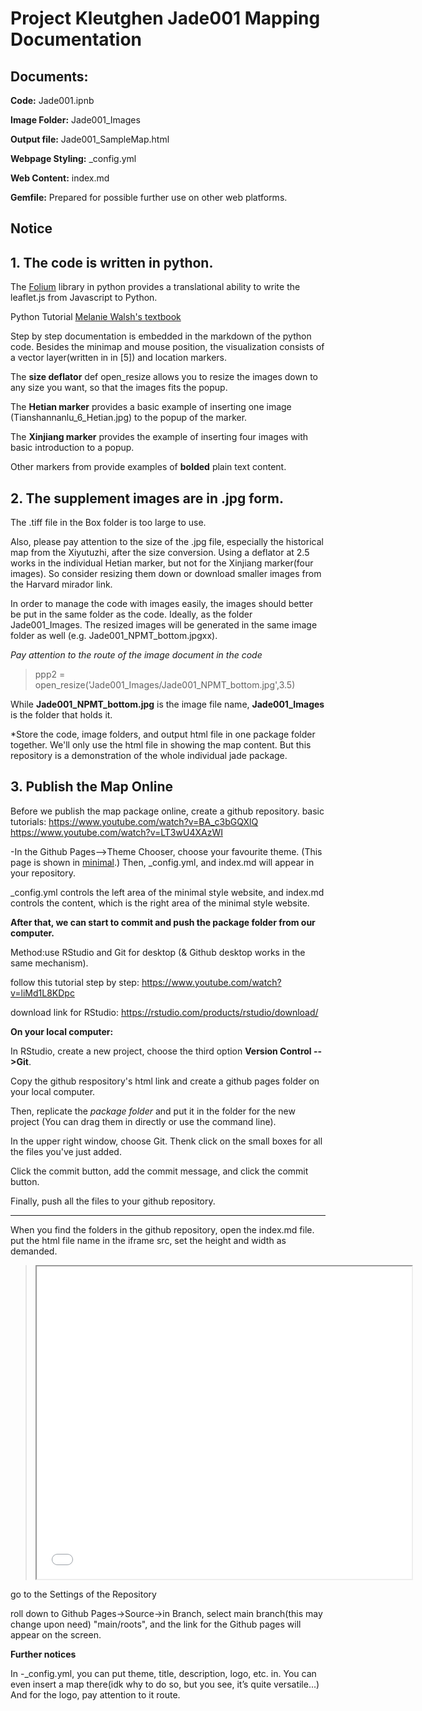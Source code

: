 # Project Kleutghen Jade001 Mapping Documentation

## Documents: 
**Code:** Jade001.ipnb

**Image Folder:** Jade001_Images

**Output file:** Jade001_SampleMap.html

**Webpage Styling:** _config.yml

**Web Content:** index.md

**Gemfile:** Prepared for possible further use on other web platforms.

## Notice
## 1. The code is written in python. 
The [Folium](https://python-visualization.github.io/folium/) library in python provides a translational ability to write the leaflet.js from Javascript to Python.

Python Tutorial [Melanie Walsh's textbook](bookhttps://melaniewalsh.github.io/Intro-Cultural-Analytics/Python/Installation.html)

Step by step documentation is embedded in the markdown of the python code. Besides the minimap and mouse position, the visualization consists of a vector layer(written in in [5]) and location markers.

The **size deflator** def open_resize allows you to resize the images down to any size you want, so that the images fits the popup. 

The **Hetian marker** provides a basic example of inserting one image (Tianshannanlu_6_Hetian.jpg) to the popup of the marker. 

The **Xinjiang marker** provides the example of inserting four images with basic introduction to a popup.

Other markers from provide examples of **bolded** plain text content. 

## 2. The supplement images are in .jpg form.

The .tiff file in the Box folder is too large to use. 

Also, please pay attention to the size of the .jpg file, especially the historical map from the Xiyutuzhi, after the size conversion. Using a deflator at 2.5 works in the individual Hetian marker, but not for the Xinjiang marker(four images). So consider resizing them down or download smaller images from the Harvard mirador link.

In order to manage the code with images easily, the images should better be put in the same folder as the code. Ideally, as the folder Jade001_Images. The resized images will be generated in the same image folder as well (e.g. Jade001_NPMT_bottom.jpgxx). 

*Pay attention to the route of the image document in the code*

>ppp2 = open_resize('Jade001_Images/Jade001_NPMT_bottom.jpg',3.5)

While **Jade001_NPMT_bottom.jpg** is the image file name, **Jade001_Images** is the folder that holds it.

*Store the code, image folders, and output html file in one package folder together. We'll only use the html file in showing the map content. But this repository is a demonstration of the whole individual jade package.


## 3. Publish the Map Online

Before we publish the map package online, create a github repository.
basic tutorials:
https://www.youtube.com/watch?v=BA_c3bGQXlQ
https://www.youtube.com/watch?v=LT3wU4XAzWI

-In the Github Pages-->Theme Chooser, choose your favourite theme. (This page is shown in [minimal](https://github.com/pages-themes/minimal).) Then, _config.yml, and index.md will appear in your repository.

_config.yml controls the left area of the minimal style website, and index.md controls the content, which is the right area of the minimal style website. 
 
**After that, we can start to commit and push the package folder from our computer.**
 
Method:use RStudio and Git for desktop (& Github desktop works in the same mechanism).

follow this tutorial step by step: https://www.youtube.com/watch?v=liMd1L8KDpc

download link for RStudio:  https://rstudio.com/products/rstudio/download/

**On your local computer:**
 
In RStudio, create a new project, choose the third option **Version Control -->Git**.

Copy the github respository's html link and create a github pages folder on your local computer.

Then, replicate the *package folder* and put it in the folder for the new project (You can drag them in directly or use the command line). 

In the upper right window, choose Git. Thenk click on the small boxes for all the files you've just added.

Click the commit button, add the commit message, and click the commit button.

Finally, push all the files to your github repository.

-------
 
When you find the folders in the github repository, open the index.md file. 
put the html file name in the iframe src, set the height and width as demanded. 
><iframe src="Jade001_SampleMap.html" height="500" width="600"></iframe>
 
 
go to the Settings of the Repository

roll down to Github Pages->Source->in Branch, select main branch(this may change upon need) "main/roots", and the link for the Github pages will appear on the screen. 
 
**Further notices**

In -_config.yml, you can put theme, title, description, logo, etc. in. You can even insert a map there(idk why to do so, but you see, it’s quite versatile...) And for the logo, pay attention to it route.
